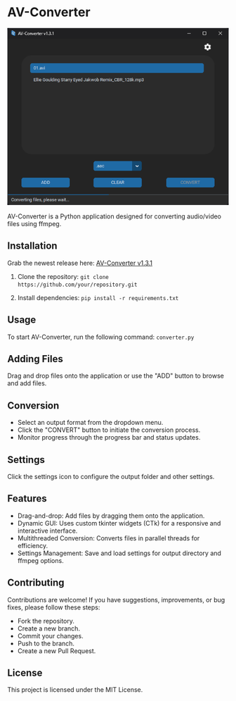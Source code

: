 # AV-Converter

![screenshot_v1.3.1.png](images/screenshot_v1.3.1.png)

AV-Converter is a Python application designed for converting audio/video files using ffmpeg. 

## Installation

Grab the newest release here: [AV-Converter v1.3.1](https://github.com/paichiwo/av-converter/releases/tag/1.3)

1. Clone the repository: `git clone https://github.com/your/repository.git`

2. Install dependencies:
`pip install -r requirements.txt`

## Usage
To start AV-Converter, run the following command:
`converter.py`

## Adding Files
Drag and drop files onto the application or use the "ADD" button to browse and add files.  

## Conversion
- Select an output format from the dropdown menu.
- Click the "CONVERT" button to initiate the conversion process.
- Monitor progress through the progress bar and status updates.

## Settings
Click the settings icon to configure the output folder and other settings.

## Features
- Drag-and-drop: Add files by dragging them onto the application.
- Dynamic GUI: Uses custom tkinter widgets (CTk) for a responsive and interactive interface.
- Multithreaded Conversion: Converts files in parallel threads for efficiency.
- Settings Management: Save and load settings for output directory and ffmpeg options.

## Contributing
Contributions are welcome! If you have suggestions, improvements, or bug fixes, please follow these steps:

- Fork the repository.
- Create a new branch.
- Commit your changes.
- Push to the branch.
- Create a new Pull Request.

## License
This project is licensed under the MIT License.